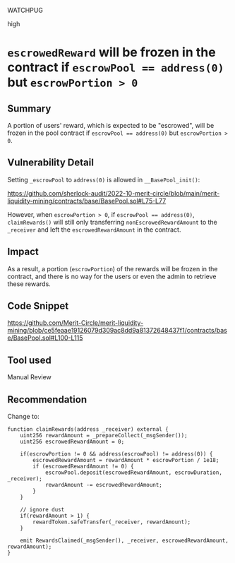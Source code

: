 WATCHPUG

high

# `escrowedReward` will be frozen in the contract if `escrowPool == address(0)` but `escrowPortion > 0`

## Summary

A portion of users' reward, which is expected to be "escrowed", will be frozen in the pool contract if `escrowPool == address(0)` but `escrowPortion > 0`.

## Vulnerability Detail

Setting `_escrowPool` to `address(0)` is allowed in `__BasePool_init()`:

https://github.com/sherlock-audit/2022-10-merit-circle/blob/main/merit-liquidity-mining/contracts/base/BasePool.sol#L75-L77

However, when `escrowPortion > 0`, if `escrowPool == address(0)`, `claimRewards()` will still only transferring `nonEscrowedRewardAmount` to the `_receiver` and left the `escrowedRewardAmount` in the contract.

## Impact

As a result, a portion (`escrowPortion`) of the rewards will be frozen in the contract, and there is no way for the users or even the admin to retrieve these rewards.

## Code Snippet

https://github.com/Merit-Circle/merit-liquidity-mining/blob/ce5feaae19126079d309ac8dd9a81372648437f1/contracts/base/BasePool.sol#L100-L115

## Tool used

Manual Review

## Recommendation

Change to:

```solidity
function claimRewards(address _receiver) external {
    uint256 rewardAmount = _prepareCollect(_msgSender());
    uint256 escrowedRewardAmount = 0;

    if(escrowPortion != 0 && address(escrowPool) != address(0)) {
        escrowedRewardAmount = rewardAmount * escrowPortion / 1e18;
        if (escrowedRewardAmount != 0) {
            escrowPool.deposit(escrowedRewardAmount, escrowDuration, _receiver);
            rewardAmount -= escrowedRewardAmount;
        }
    }

    // ignore dust
    if(rewardAmount > 1) {
        rewardToken.safeTransfer(_receiver, rewardAmount);
    }

    emit RewardsClaimed(_msgSender(), _receiver, escrowedRewardAmount, rewardAmount);
}
```
